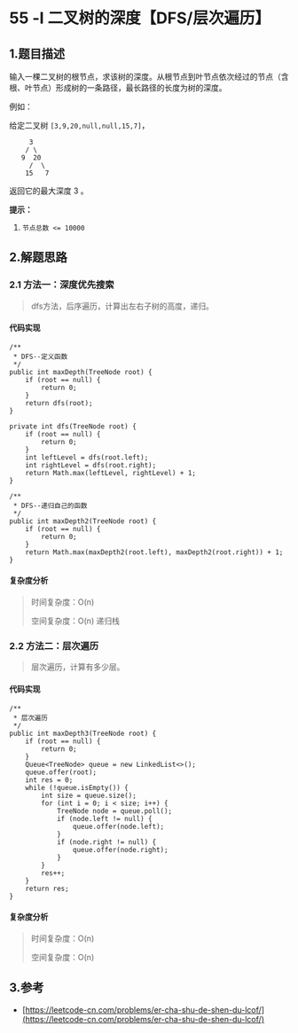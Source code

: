 # 55 -Ⅰ 二叉树的深度【DFS/层次遍历】

## 1.题目描述

输入一棵二叉树的根节点，求该树的深度。从根节点到叶节点依次经过的节点（含根、叶节点）形成树的一条路径，最长路径的长度为树的深度。

例如：

给定二叉树 `[3,9,20,null,null,15,7]`，

```text
     3
    / \
   9  20
     /  \
    15   7
```

返回它的最大深度 3 。

**提示：**

1. `节点总数 <= 10000`

## 2.解题思路

### 2.1 方法一：深度优先搜索

> dfs方法，后序遍历，计算出左右子树的高度，递归。

#### 代码实现

```text
/**
 * DFS--定义函数
 */
public int maxDepth(TreeNode root) {
    if (root == null) {
        return 0;
    }
    return dfs(root);
}

private int dfs(TreeNode root) {
    if (root == null) {
        return 0;
    }
    int leftLevel = dfs(root.left);
    int rightLevel = dfs(root.right);
    return Math.max(leftLevel, rightLevel) + 1;
}

/**
 * DFS--递归自己的函数
 */
public int maxDepth2(TreeNode root) {
    if (root == null) {
        return 0;
    }
    return Math.max(maxDepth2(root.left), maxDepth2(root.right)) + 1;
}
```

#### 复杂度分析

> 时间复杂度：O\(n\)
>
> 空间复杂度：O\(n\) 递归栈

### 2.2 方法二：层次遍历

> 层次遍历，计算有多少层。

#### 代码实现

```text
/**
 * 层次遍历
 */
public int maxDepth3(TreeNode root) {
    if (root == null) {
        return 0;
    }
    Queue<TreeNode> queue = new LinkedList<>();
    queue.offer(root);
    int res = 0;
    while (!queue.isEmpty()) {
        int size = queue.size();
        for (int i = 0; i < size; i++) {
            TreeNode node = queue.poll();
            if (node.left != null) {
                queue.offer(node.left);
            }
            if (node.right != null) {
                queue.offer(node.right);
            }
        }
        res++;
    }
    return res;
}
```

#### 复杂度分析

> 时间复杂度：O\(n\)
>
> 空间复杂度：O\(n\)

## 3.参考

* [https://leetcode-cn.com/problems/er-cha-shu-de-shen-du-lcof/](https://leetcode-cn.com/problems/er-cha-shu-de-shen-du-lcof/)

